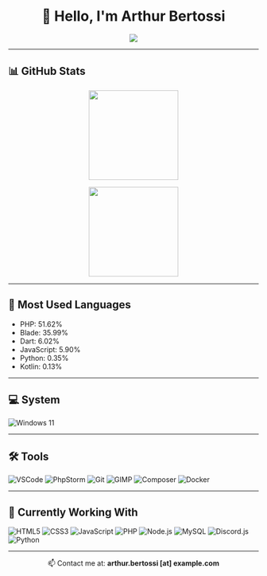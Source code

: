 <h1 align="center">👋 Hello, I'm Arthur Bertossi</h1>

<p align="center">
  <a href="https://git.io/typing-svg">
    <img src="https://readme-typing-svg.herokuapp.com?lines=Hello,+There!+👋;I'm+Arthur+Bertossi....;Nice+to+meet+you!👌&center=true&size=30">
  </a>
</p>

---

## 📊 GitHub Stats

<p align="center">
  <img height="180em" src="https://github-readme-stats.vercel.app/api?username=arthurbertossi&show_icons=true&theme=react&include_all_commits=true&count_private=true"/>
</p>

<p align="center">
  <img height="180em" src="https://github-readme-stats.vercel.app/api/top-langs/?username=arthurbertossi&layout=compact&langs_count=7&theme=react"/>
</p>

---

## 🧠 Most Used Languages

- PHP: 51.62%
- Blade: 35.99%
- Dart: 6.02%
- JavaScript: 5.90%
- Python: 0.35%
- Kotlin: 0.13%

---

## 💻 System

![Windows 11](https://img.shields.io/badge/OS-Windows_11-0078D6?logo=windows&logoColor=white)

---

## 🛠 Tools

![VSCode](https://img.shields.io/badge/IDE-VSCode-007ACC?logo=visualstudiocode&logoColor=white)
![PhpStorm](https://img.shields.io/badge/IDE-PhpStorm-000000?logo=phpstorm&logoColor=white)
![Git](https://img.shields.io/badge/VersionControl-Git-F05032?logo=git&logoColor=white)
![GIMP](https://img.shields.io/badge/ImageEditor-GIMP-5C5543?logo=gimp&logoColor=white)
![Composer](https://img.shields.io/badge/Dependency-Composer-885630?logo=composer&logoColor=white)
![Docker](https://img.shields.io/badge/Container-Docker-2496ED?logo=docker&logoColor=white)

---

## 🚧 Currently Working With

![HTML5](https://img.shields.io/badge/HTML5-E34F26?logo=html5&logoColor=white)
![CSS3](https://img.shields.io/badge/CSS3-1572B6?logo=css3&logoColor=white)
![JavaScript](https://img.shields.io/badge/JavaScript-F7DF1E?logo=javascript&logoColor=black)
![PHP](https://img.shields.io/badge/PHP-777BB4?logo=php&logoColor=white)
![Node.js](https://img.shields.io/badge/Node.js-339933?logo=nodedotjs&logoColor=white)
![MySQL](https://img.shields.io/badge/Database-MySQL-4479A1?logo=mysql&logoColor=white)
![Discord.js](https://img.shields.io/badge/Library-Discord.js-5865F2?logo=discord&logoColor=white)
![Python](https://img.shields.io/badge/Python-3776AB?logo=python&logoColor=white)

---

<p align="center">📫 Contact me at: <strong>arthur.bertossi [at] example.com</strong></p>
